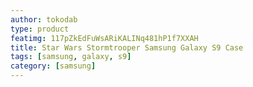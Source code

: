 ```yaml
---
author: tokodab
type: product
featimg: 117pZkEdFuWsARiKALINq481hP1f7XXAH
title: Star Wars Stormtrooper Samsung Galaxy S9 Case
tags: [samsung, galaxy, s9]
category: [samsung]
---
```

